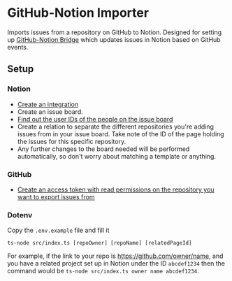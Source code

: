 # GitHub-Notion Importer

Imports issues from a repository on GitHub to Notion.
Designed for setting up [GitHub-Notion Bridge](https://github.com/alpico/github-notion-bridge) which updates issues in Notion based on GitHub events.

## Setup

### Notion

- [Create an integration](https://www.notion.so/my-integration)
- Create an issue board.
- [Find out the user IDs of the people on the issue board](https://developers.notion.com/reference/get-users)
- Create a relation to separate the different repositories you're adding issues from in your issue board. Take note of the ID of the page holding the issues for this specific repository.
- Any further changes to the board needed will be performed automatically, so don't worry about matching a template or anything.

### GitHub

- [Create an access token with read permissions on the repository you want to export issues from](https://docs.github.com/en/authentication/keeping-your-account-and-data-secure/managing-your-personal-access-tokens)

### Dotenv

Copy the `.env.example` file and fill it

```text
ts-node src/index.ts [repoOwner] [repoName] [relatedPageId]
```

For example, if the link to your repo is <https://github.com/owner/name>, and you have a related project set up in Notion under the ID `abcdef1234` then the command would be `ts-node src/index.ts owner name abcdef1234`.
